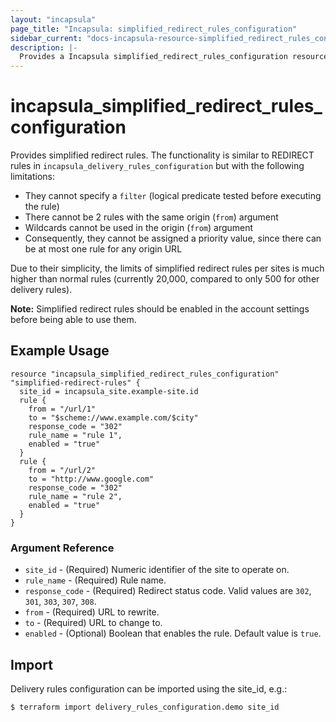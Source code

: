 ```yaml
---
layout: "incapsula"
page_title: "Incapsula: simplified_redirect_rules_configuration"
sidebar_current: "docs-incapsula-resource-simplified_redirect_rules_configuration"
description: |-
  Provides a Incapsula simplified_redirect_rules_configuration resource.
---
```


# incapsula_simplified_redirect_rules_configuration

Provides simplified redirect rules. The functionality is similar to REDIRECT rules in `incapsula_delivery_rules_configuration` but with the following limitations:
* They cannot specify a `filter` (logical predicate tested before executing the rule)
* There cannot be 2 rules with the same origin (`from`) argument
* Wildcards cannot be used in the origin (`from`) argument
* Consequently, they cannot be assigned a priority value, since there can be at most one rule for any origin URL

Due to their simplicity, the limits of simplified redirect rules per sites is much higher than normal rules (currently 20,000, compared to only 500 for other delivery rules).

**Note:** Simplified redirect rules should be enabled in the account settings before being able to use them. 

## Example Usage

```hcl
resource "incapsula_simplified_redirect_rules_configuration" "simplified-redirect-rules" {
  site_id = incapsula_site.example-site.id
  rule {
    from = "/url/1"
    to = "$scheme://www.example.com/$city"
    response_code = "302"
    rule_name = "rule 1",
    enabled = "true"
  }
  rule {
    from = "/url/2"
    to = "http://www.google.com"
    response_code = "302"
    rule_name = "rule 2",
    enabled = "true"
  }
}
```

### Argument Reference
* `site_id` - (Required) Numeric identifier of the site to operate on.
* `rule_name` - (Required) Rule name.
* `response_code` - (Required) Redirect status code. Valid values are `302`, `301`, `303`, `307`, `308`.
* `from` - (Required) URL to rewrite.
* `to` - (Required) URL to change to.
* `enabled` - (Optional) Boolean that enables the rule. Default value is `true`.

## Import

Delivery rules configuration can be imported using the site_id, e.g.:

```
$ terraform import delivery_rules_configuration.demo site_id
```